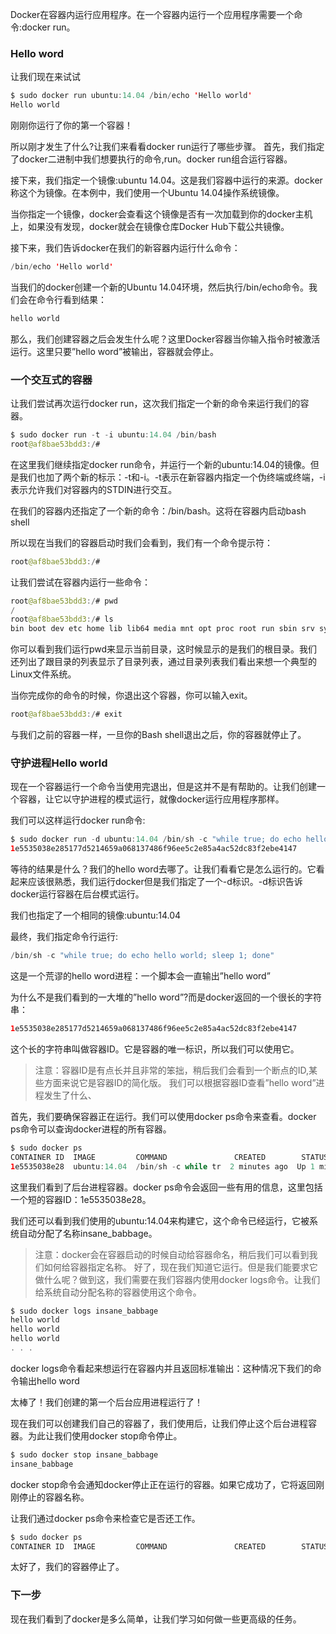 Docker在容器内运行应用程序。在一个容器内运行一个应用程序需要一个命令:docker run。
### Hello word
让我们现在来试试
```java
$ sudo docker run ubuntu:14.04 /bin/echo 'Hello world'
Hello world
```
刚刚你运行了你的第一个容器！

所以刚才发生了什么?让我们来看看docker run运行了哪些步骤。 首先，我们指定了docker二进制中我们想要执行的命令,run。docker run组合运行容器。

接下来，我们指定一个镜像:ubuntu 14.04。这是我们容器中运行的来源。docker称这个为镜像。在本例中，我们使用一个Ubuntu 14.04操作系统镜像。

当你指定一个镜像，docker会查看这个镜像是否有一次加载到你的docker主机上，如果没有发现，docker就会在镜像仓库Docker Hub下载公共镜像。

接下来，我们告诉docker在我们的新容器内运行什么命令：

```java
/bin/echo 'Hello world'
```
当我们的docker创建一个新的Ubuntu 14.04环境，然后执行/bin/echo命令。我们会在命令行看到结果：
```java
hello world
```
那么，我们创建容器之后会发生什么呢？这里Docker容器当你输入指令时被激活运行。这里只要”hello word”被输出，容器就会停止。
### 一个交互式的容器
让我们尝试再次运行docker run，这次我们指定一个新的命令来运行我们的容器。
```java
$ sudo docker run -t -i ubuntu:14.04 /bin/bash
root@af8bae53bdd3:/#
```
在这里我们继续指定docker run命令，并运行一个新的ubuntu:14.04的镜像。但是我们也加了两个新的标示：-t和-i。-t表示在新容器内指定一个伪终端或终端，-i表示允许我们对容器内的STDIN进行交互。

在我们的容器内还指定了一个新的命令：/bin/bash。这将在容器内启动bash shell

所以现在当我们的容器启动时我们会看到，我们有一个命令提示符：

```java
root@af8bae53bdd3:/#
```
让我们尝试在容器内运行一些命令：
```java
root@af8bae53bdd3:/# pwd
/
root@af8bae53bdd3:/# ls
bin boot dev etc home lib lib64 media mnt opt proc root run sbin srv sys tmp usr var
```
你可以看到我们运行pwd来显示当前目录，这时候显示的是我们的根目录。我们还列出了跟目录的列表显示了目录列表，通过目录列表我们看出来想一个典型的Linux文件系统。

当你完成你的命令的时候，你退出这个容器，你可以输入exit。
```java
root@af8bae53bdd3:/# exit
```
与我们之前的容器一样，一旦你的Bash shell退出之后，你的容器就停止了。
### 守护进程Hello world
现在一个容器运行一个命令当使用完退出，但是这并不是有帮助的。让我们创建一个容器，让它以守护进程的模式运行，就像docker运行应用程序那样。

我们可以这样运行docker run命令:
```java
$ sudo docker run -d ubuntu:14.04 /bin/sh -c "while true; do echo hello world; sleep 1; done"
1e5535038e285177d5214659a068137486f96ee5c2e85a4ac52dc83f2ebe4147
```
等待的结果是什么？我们的hello word去哪了。让我们看看它是怎么运行的。它看起来应该很熟悉，我们运行docker但是我们指定了一个-d标识。-d标识告诉docker运行容器在后台模式运行。

我们也指定了一个相同的镜像:ubuntu:14.04

最终，我们指定命令行运行:
```java
/bin/sh -c "while true; do echo hello world; sleep 1; done"
```
这是一个荒谬的hello word进程：一个脚本会一直输出”hello word”

为什么不是我们看到的一大堆的”hello word”?而是docker返回的一个很长的字符串：
```java
1e5535038e285177d5214659a068137486f96ee5c2e85a4ac52dc83f2ebe4147
```
这个长的字符串叫做容器ID。它是容器的唯一标识，所以我们可以使用它。
>注意：容器ID是有点长并且非常的笨拙，稍后我们会看到一个断点的ID,某些方面来说它是容器ID的简化版。
我们可以根据容器ID查看”hello word”进程发生了什么、

首先，我们要确保容器正在运行。我们可以使用docker ps命令来查看。docker ps命令可以查询docker进程的所有容器。

```java
$ sudo docker ps
CONTAINER ID  IMAGE         COMMAND               CREATED        STATUS       PORTS NAMES
1e5535038e28  ubuntu:14.04  /bin/sh -c while tr  2 minutes ago  Up 1 minute        insane_babbage
```
这里我们看到了后台进程容器。docker ps命令会返回一些有用的信息，这里包括一个短的容器ID：1e5535038e28。

我们还可以看到我们使用的ubuntu:14.04来构建它，这个命令已经运行，它被系统自动分配了名称insane_babbage。
>注意：docker会在容器启动的时候自动给容器命名，稍后我们可以看到我们如何给容器指定名称。
好了，现在我们知道它运行。但是我们能要求它做什么呢？做到这，我们需要在我们容器内使用docker logs命令。让我们给系统自动分配名称的容器使用这个命令。

```java
$ sudo docker logs insane_babbage
hello world
hello world
hello world
. . .
```
docker logs命令看起来想运行在容器内并且返回标准输出：这种情况下我们的命令输出hello word

太棒了！我们创建的第一个后台应用进程运行了！

现在我们可以创建我们自己的容器了，我们使用后，让我们停止这个后台进程容器。为此让我们使用docker stop命令停止。
```java
$ sudo docker stop insane_babbage
insane_babbage
```
docker stop命令会通知docker停止正在运行的容器。如果它成功了，它将返回刚刚停止的容器名称。

让我们通过docker ps命令来检查它是否还工作。
```java
$ sudo docker ps
CONTAINER ID  IMAGE         COMMAND               CREATED        STATUS       PORTS NAMES
```
太好了，我们的容器停止了。

### 下一步
现在我们看到了docker是多么简单，让我们学习如何做一些更高级的任务。
